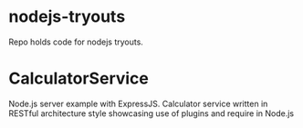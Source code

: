 nodejs-tryouts
==============

Repo holds code for nodejs tryouts.

CalculatorService
=================
Node.js server example with ExpressJS. 
Calculator service written in RESTful architecture style showcasing use of plugins and require in Node.js

